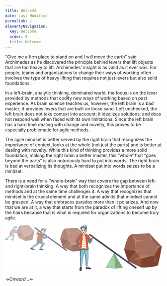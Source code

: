 ```yaml
---
title: Welcome
date: Last Modified 
permalink: /
eleventyNavigation:
  key: Welcome 
  order: 0
  title: Welcome
---
```

“Give me a firm place to stand on and I will move the earth” said Archimedes as he discovered the principle behind
levers that lift objects that are too heavy to lift. Archimedes’ insight is as valid as it ever was. For people, teams
and organizations to change their ways of working often involves the type of heavy lifting that requires not just
levers but also solid foundations.

In a left-brain, analytic thinking, dominated world, the focus is on the lever provided by methods that codify new ways
of working based on past experience. As brain science teaches us, however, the left brain is a bad master; it provides
levers that are built on loose sand. Left unchecked, the left brain does not take context into account; it idealizes
solutions; and does not respond well when faced with its own limitations. Since the left brain has a hard time dealing
with change and novelty, this proves to be especially problematic for agile methods.

The agile mindset is better served by the right brain that recognizes the importance of context, looks at the whole (not
just the parts) and is better at dealing with novelty. While this kind of thinking provides a more solid foundation,
making the right brain a better master, this “whole” that “goes beyond the parts” is also notoriously hard to put into
words. The right brain is bad at verbalizing its thoughts. A mindset put into words seizes to be a mindset.

There is a need for a “whole-brain” way that covers the gap between left- and right-brain thinking. A way that both
recognizes the importance of methods and at the same time challenges it. A way that recognizes that mindset is the crucial
element and at the same admits that mindset cannot be grasped. A way that embraces paradox more than it polarizes.
And now that we are at it, a way that starts from the paradox of lifting oneself up by the hairs because that is what is
required for organizations to become truly agile.

![Give me a firm place to stand on...](/content/images/lever-principle.png)

->*Onward...*<-




